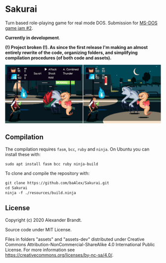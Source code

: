 
Sakurai
=======

Turn based role-playing game for real mode DOS.
Submission for [MS-DOS game jam #2](https://itch.io/jam/dos-game-jam-2).

**Currently in development**.

**(!) Project broken (!). As since the first release I'm making an almost entirely rewrite of the code, organizing folders, and simplifying compilation procedures (of both code and assets).**

![](https://raw.githubusercontent.com/baAlex/Sakurai/master/resources/media/banner-gameplay.png)


Compilation
-----------
The compilation requires `fasm`, `bcc`, `ruby` and `ninja`.
On Ubuntu you can install these with:
```
sudo apt install fasm bcc ruby ninja-build
```

To clone and compile the repository with:
```
git clone https://github.com/baAlex/Sakurai.git
cd Sakurai
ninja -f ./resources/build.ninja
```


License
-------
Copyright (c) 2020 Alexander Brandt.

Source code under MIT License.

Files in folders "assets" and "assets-dev" distributed under Creative Commons Attribution-NonCommercial-ShareAlike 4.0 International Public License. For more information see https://creativecommons.org/licenses/by-nc-sa/4.0/.
